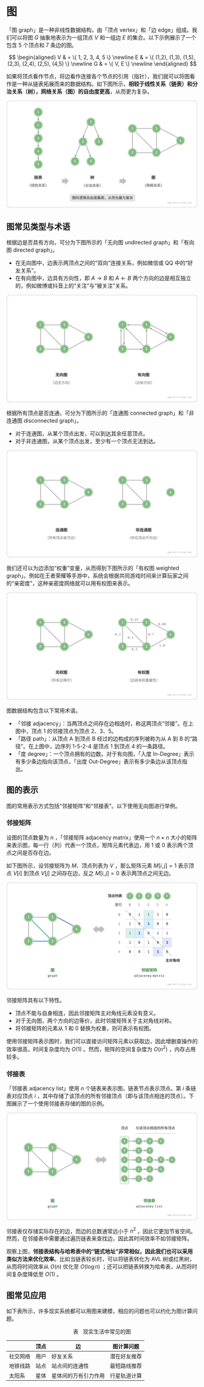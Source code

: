 # 图

「图 graph」是一种非线性数据结构，由「顶点 vertex」和「边 edge」组成。我们可以将图 $G$ 抽象地表示为一组顶点 $V$ 和一组边 $E$ 的集合。以下示例展示了一个包含 5 个顶点和 7 条边的图。

$$
\begin{aligned}
V & = \{ 1, 2, 3, 4, 5 \} \newline
E & = \{ (1,2), (1,3), (1,5), (2,3), (2,4), (2,5), (4,5) \} \newline
G & = \{ V, E \} \newline
\end{aligned}
$$

如果将顶点看作节点，将边看作连接各个节点的引用（指针），我们就可以将图看作是一种从链表拓展而来的数据结构。如下图所示，**相较于线性关系（链表）和分治关系（树），网络关系（图）的自由度更高**，从而更为复杂。

![链表、树、图之间的关系](graph.assets/linkedlist_tree_graph.png)

## 图常见类型与术语

根据边是否具有方向，可分为下图所示的「无向图 undirected graph」和「有向图 directed graph」。

- 在无向图中，边表示两顶点之间的“双向”连接关系，例如微信或 QQ 中的“好友关系”。
- 在有向图中，边具有方向性，即 $A \rightarrow B$ 和 $A \leftarrow B$ 两个方向的边是相互独立的，例如微博或抖音上的“关注”与“被关注”关系。

![有向图与无向图](graph.assets/directed_graph.png)

根据所有顶点是否连通，可分为下图所示的「连通图 connected graph」和「非连通图 disconnected graph」。

- 对于连通图，从某个顶点出发，可以到达其余任意顶点。
- 对于非连通图，从某个顶点出发，至少有一个顶点无法到达。

![连通图与非连通图](graph.assets/connected_graph.png)

我们还可以为边添加“权重”变量，从而得到下图所示的「有权图 weighted graph」。例如在王者荣耀等手游中，系统会根据共同游戏时间来计算玩家之间的“亲密度”，这种亲密度网络就可以用有权图来表示。

![有权图与无权图](graph.assets/weighted_graph.png)

图数据结构包含以下常用术语。

- 「邻接 adjacency」：当两顶点之间存在边相连时，称这两顶点“邻接”。在上图中，顶点 1 的邻接顶点为顶点 2、3、5。
- 「路径 path」：从顶点 A 到顶点 B 经过的边构成的序列被称为从 A 到 B 的“路径”。在上图中，边序列 1-5-2-4 是顶点 1 到顶点 4 的一条路径。
- 「度 degree」：一个顶点拥有的边数。对于有向图，「入度 In-Degree」表示有多少条边指向该顶点，「出度 Out-Degree」表示有多少条边从该顶点指出。

## 图的表示

图的常用表示方式包括“邻接矩阵”和“邻接表”。以下使用无向图进行举例。

### 邻接矩阵

设图的顶点数量为 $n$ ，「邻接矩阵 adjacency matrix」使用一个 $n \times n$ 大小的矩阵来表示图，每一行（列）代表一个顶点，矩阵元素代表边，用 $1$ 或 $0$ 表示两个顶点之间是否存在边。

如下图所示，设邻接矩阵为 $M$、顶点列表为 $V$ ，那么矩阵元素 $M[i, j] = 1$ 表示顶点 $V[i]$ 到顶点 $V[j]$ 之间存在边，反之 $M[i, j] = 0$ 表示两顶点之间无边。

![图的邻接矩阵表示](graph.assets/adjacency_matrix.png)

邻接矩阵具有以下特性。

- 顶点不能与自身相连，因此邻接矩阵主对角线元素没有意义。
- 对于无向图，两个方向的边等价，此时邻接矩阵关于主对角线对称。
- 将邻接矩阵的元素从 $1$ 和 $0$ 替换为权重，则可表示有权图。

使用邻接矩阵表示图时，我们可以直接访问矩阵元素以获取边，因此增删查操作的效率很高，时间复杂度均为 $O(1)$ 。然而，矩阵的空间复杂度为 $O(n^2)$ ，内存占用较多。

### 邻接表

「邻接表 adjacency list」使用 $n$ 个链表来表示图，链表节点表示顶点。第 $i$ 条链表对应顶点 $i$ ，其中存储了该顶点的所有邻接顶点（即与该顶点相连的顶点）。下图展示了一个使用邻接表存储的图的示例。

![图的邻接表表示](graph.assets/adjacency_list.png)

邻接表仅存储实际存在的边，而边的总数通常远小于 $n^2$ ，因此它更加节省空间。然而，在邻接表中需要通过遍历链表来查找边，因此其时间效率不如邻接矩阵。

观察上图，**邻接表结构与哈希表中的“链式地址”非常相似，因此我们也可以采用类似方法来优化效率**。比如当链表较长时，可以将链表转化为 AVL 树或红黑树，从而将时间效率从 $O(n)$ 优化至 $O(\log n)$ ；还可以把链表转换为哈希表，从而将时间复杂度降低至 $O(1)$ 。

## 图常见应用

如下表所示，许多现实系统都可以用图来建模，相应的问题也可以约化为图计算问题。

<p align="center"> 表 <id> &nbsp; 现实生活中常见的图 </p>

|        | 顶点 | 边               | 图计算问题   |
| ------ | ---- | --------------- | ------------ |
| 社交网络 | 用户 | 好友关系           | 潜在好友推荐 |
| 地铁线路 | 站点 | 站点间的连通性      | 最短路线推荐 |
| 太阳系  | 星体 | 星体间的万有引力作用  | 行星轨道计算 |
